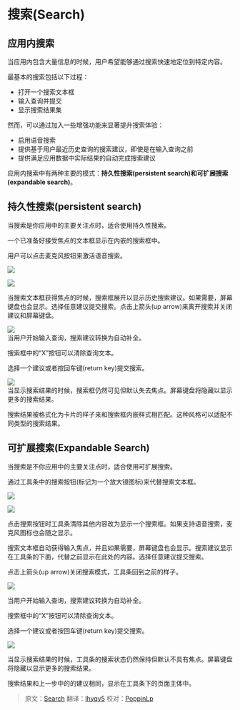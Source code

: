 # 搜索(Search)

## 应用内搜索

当应用内包含大量信息的时候，用户希望能够通过搜索快速地定位到特定内容。

最基本的搜索包括以下过程：

* 打开一个搜索文本框
* 输入查询并提交
* 显示搜索结果集

然而，可以通过加入一些增强功能来显著提升搜索体验：

* 启用语音搜索
* 提供基于用户最近历史查询的搜索建议，即使是在输入查询之前
* 提供满足应用数据中实际结果的自动完成搜索建议

应用内搜索中有两种主要的模式：**持久性搜索(persistent search)**和**可扩展搜索(expandable search)**。

## 持久性搜索(persistent search)

当搜索是你应用中的主要关注点时，适合使用持久性搜索。

一个已准备好接受焦点的文本框显示在内嵌的搜索框中。

用户可以点击麦克风按钮来激活语音搜索。

![](../images/patterns-search-persistentsearch-search_persistent_home1_large_mdpi.png) 

![](../images/patterns-search-persistentsearch2-search_persistent_zero_large_mdpi.png)    
 
当搜索文本框获得焦点的时候，搜索框展开以显示历史搜索建议。如果需要，屏幕键盘也会显示。选择任意建议提交搜索。点击上箭头(up arrow)来离开搜索并关闭建议和屏幕键盘。

![](../images/patterns-search-persistentsearch3-search_persistent_type_large_mdpi.png)  
当用户开始输入查询，搜索建议转换为自动补全。

搜索框中的“X”按钮可以清除查询文本。

选择一个建议或者按回车键(return key)提交搜索。

![](../images/patterns-search-persistentsearch4-search_persistent_results_large_mdpi.png)  
当显示搜索结果的时候，搜索框仍然可见但默认失去焦点。屏幕键盘将隐藏以显示更多的搜索结果。

搜索结果被格式化为卡片的样子来和搜索框内嵌样式相匹配。这种风格可以适配不同类型的搜索结果。

## 可扩展搜索(Expandable Search)

当搜索是不你应用中的主要关注点时，适合使用可扩展搜索。

通过工具条中的搜索按钮(标记为一个放大镜图标)来代替搜索文本框。

![](../images/patterns-search-expandablesearch1-search_expandable_unexpanded_large_mdpi.png)

![](../images/patterns-search-expandablesearch2-search_expandable_zero_large_mdpi.png)    
 
点击搜索按钮时工具条清除其他内容改为显示一个搜索框。如果支持语音搜索，麦克风图标也会随之显示。

搜索文本框自动获得输入焦点，并且如果需要，屏幕键盘也会显示。搜索建议显示在工具条的下面，代替之前显示在此处的内容。选择任意建议提交搜索。

点击上箭头(up arrow)关闭搜索模式，工具条回到之前的样子。 

![](../images/patterns-search-expandablesearch3-search_expandable_type_large_mdpi.png)    

当用户开始输入查询，搜索建议转换为自动补全。

搜索框中的“X”按钮可以清除查询文本。

选择一个建议或者按回车键(return key)提交搜索。
 
![](../images/patterns-search-expandablesearch4-search_expandable_results_large_mdpi.png)     

当显示搜索结果的时候，工具条的搜索状态仍然保持但默认不具有焦点。屏幕键盘将隐藏以显示更多的搜索结果。

搜索结果和上一步中的的建议相同，显示在工具条下的页面主体中。

> 原文：[Search](http://www.google.com/design/spec/patterns/search.html)  翻译：[lhyqy5](https://github.com/lhyqy5)  校对：[PoppinLp](https://github.com/poppinlp)
